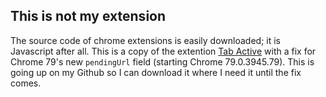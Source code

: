 ## This is not my extension

The source code of chrome extensions is easily downloaded; it is Javascript after all. This is a copy of the extention [Tab Active](https://chrome.google.com/webstore/detail/tab-activate/jlmadbnpnnolpaljadgakjilggigioaj) with a fix for Chrome 79's new `pendingUrl` field (starting Chrome 79.0.3945.79). This is going up on my Github so I can download it where I need it until the fix comes.